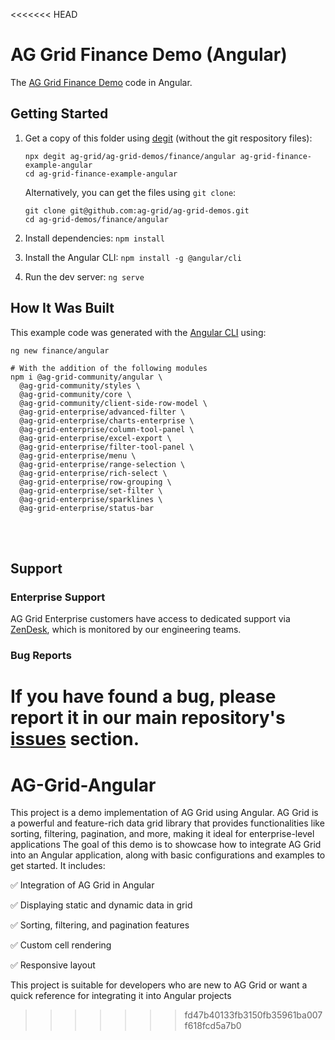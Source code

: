 <<<<<<< HEAD
# AG Grid Finance Demo (Angular)

The [AG Grid Finance Demo](https://ag-grid.com/example-finance/) code in Angular.

## Getting Started

1. Get a copy of this folder using [degit](https://github.com/Rich-Harris/degit) (without the git respository files):

   ```
   npx degit ag-grid/ag-grid-demos/finance/angular ag-grid-finance-example-angular
   cd ag-grid-finance-example-angular
   ```

   Alternatively, you can get the files using `git clone`:

   ```
   git clone git@github.com:ag-grid/ag-grid-demos.git
   cd ag-grid-demos/finance/angular
   ```

2. Install dependencies: `npm install`
3. Install the Angular CLI: `npm install -g @angular/cli`
4. Run the dev server: `ng serve`

## How It Was Built

This example code was generated with the [Angular CLI](https://github.com/angular/angular-cli) using:

```
ng new finance/angular

# With the addition of the following modules
npm i @ag-grid-community/angular \
  @ag-grid-community/styles \
  @ag-grid-community/core \
  @ag-grid-community/client-side-row-model \
  @ag-grid-enterprise/advanced-filter \
  @ag-grid-enterprise/charts-enterprise \
  @ag-grid-enterprise/column-tool-panel \
  @ag-grid-enterprise/excel-export \
  @ag-grid-enterprise/filter-tool-panel \
  @ag-grid-enterprise/menu \
  @ag-grid-enterprise/range-selection \
  @ag-grid-enterprise/rich-select \
  @ag-grid-enterprise/row-grouping \
  @ag-grid-enterprise/set-filter \
  @ag-grid-enterprise/sparklines \
  @ag-grid-enterprise/status-bar
```

<br /><br />

## Support

### Enterprise Support

AG Grid Enterprise customers have access to dedicated support via [ZenDesk](https://ag-grid.zendesk.com/hc/en-us), which is monitored by our engineering teams.

### Bug Reports

If you have found a bug, please report it in our main repository's [issues](https://github.com/ag-grid/ag-grid/issues) section.
=======
# AG-Grid-Angular
This project is a demo implementation of AG Grid using Angular. AG Grid is a powerful and feature-rich data grid library that provides functionalities like sorting, filtering, pagination, and more, making it ideal for enterprise-level applications
The goal of this demo is to showcase how to integrate AG Grid into an Angular application, along with basic configurations and examples to get started. It includes:

✅ Integration of AG Grid in Angular

✅ Displaying static and dynamic data in grid

✅ Sorting, filtering, and pagination features

✅ Custom cell rendering

✅ Responsive layout

This project is suitable for developers who are new to AG Grid or want a quick reference for integrating it into Angular projects
>>>>>>> fd47b40133fb3150fb35961ba007f618fcd5a7b0

